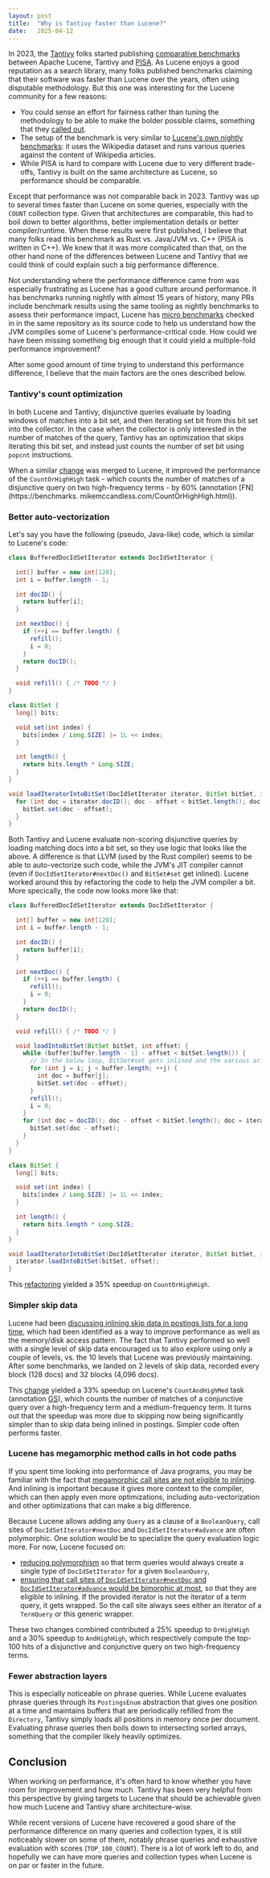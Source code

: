 ```yaml
---
layout: post
title:  "Why is Tantivy faster than Lucene?"
date:   2025-04-12
---
```


In 2023, the [Tantivy](https://github.com/quickwit-oss/tantivy) folks started publishing [comparative benchmarks](https://tantivy-search.github.io/bench/) between Apache Lucene, Tantivy and [PISA](https://github.com/pisa-engine/pisa). As Lucene enjoys a good reputation as a search library, many folks published benchmarks claiming that their software was faster than Lucene over the years, often using disputable methodology. But this one was interesting for the Lucene community for a few reasons:
 - You could sense an effort for fairness rather than tuning the methodology to be able to make the bolder possible claims, something that they [called out](https://github.com/quickwit-oss/search-benchmark-game/blob/3c124e2823e27e2c425769ffac24c71085065502/README.md?plain=1#L19-L21).
 - The setup of the benchmark is very similar to [Lucene's own nightly benchmarks](https://benchmarks.mikemccandless.com/): it uses the Wikipedia dataset and runs various queries against the content of Wikipedia articles.
 - While PISA is hard to compare with Lucene due to very different trade-offs, Tantivy is built on the same architecture as Lucene, so performance should be comparable.

Except that performance was not comparable back in 2023. Tantivy was up to several times faster than Lucene on some queries, especially with the `COUNT` collection type. Given that architectures are comparable, this had to boil down to better algorithms, better implementation details or better compiler/runtime. When these results were first published, I believe that many folks read this benchmark as Rust vs. Java/JVM vs. C++ (PISA is written in C++). We knew that it was more complicated than that, on the other hand none of the differences between Lucene and Tantivy that we could think of could explain such a big performance difference.

Not understanding where the performance difference came from was especially frustrating as Lucene has a good culture around performance. It has benchmarks running nightly with almost 15 years of history, many PRs include benchmark results using the same tooling as nightly benchmarks to assess their performance impact, Lucene has [micro benchmarks](https://github.com/apache/lucene/tree/main/lucene/benchmark-jmh) checked in in the same repository as its source code to help us understand how the JVM compiles some of Lucene's performance-critical code. How could we have been missing something big enough that it could yield a multiple-fold performance improvement?

After some good amount of time trying to understand this performance difference, I believe that the main factors are the ones described below.

### Tantivy's count optimization

In both Lucene and Tantivy, disjunctive queries evaluate by loading windows of matches into a bit set, and then iterating set bit from this bit set into the collector. In the case when the collector is only interested in the number of matches of the query, Tantivy has an optimization that skips iterating this bit set, and instead just counts the number of set bit using `popcnt` instructions.

When a similar [change](https://github.com/apache/lucene/pull/12415) was merged to Lucene, it improved the performance of the `CountOrHighHigh` task - which counts the number of matches of a disjunctive query on two high-frequency terms - by 60% (annotation [FN](https://benchmarks.  mikemccandless.com/CountOrHighHigh.html)). 

### Better auto-vectorization

Let's say you have the following (pseudo, Java-like) code, which is similar to Lucene's code:

```java
class BufferedDocIdSetIterator extends DocIdSetIterator {

  int[] buffer = new int[128];
  int i = buffer.length - 1;

  int docID() {
    return buffer[i];
  }

  int nextDoc() {
    if (++i == buffer.length) {
      refill();
      i = 0;
    }
    return docID();
  }

  void refill() { /* TODO */ }
}

class BitSet {
  long[] bits;

  void set(int index) {
    bits[index / Long.SIZE] |= 1L << index;
  }

  int length() {
    return bits.length * Long.SIZE;
  }
}

void loadIteratorIntoBitSet(DocIdSetIterator iterator, BitSet bitSet, int offset) {
  for (int doc = iterator.docID(); doc - offset < bitSet.length(); doc = iterator.nextDoc()) {
    bitSet.set(doc - offset);
  }
}
```

Both Tantivy and Lucene evaluate non-scoring disjunctive queries by loading matching docs into a bit set, so they use logic that looks like the above. A difference is that LLVM (used by the Rust compiler) seems to be able to auto-vectorize such code, while the JVM's JIT compiler cannot (even if `DocIdSetIterator#nextDoc()` and `BitSet#set` get inlined). Lucene worked around this by refactoring the code to help the JVM compiler a bit. More specically, the code now looks more like that:

```java
class BufferedDocIdSetIterator extends DocIdSetIterator {

  int[] buffer = new int[128];
  int i = buffer.length - 1;

  int docID() {
    return buffer[i];
  }

  int nextDoc() {
    if (++i == buffer.length) {
      refill();
      i = 0;
    }
    return docID();
  }

  void refill() { /* TODO */ }

  void loadIntoBitSet(BitSet bitSet, int offset) {
    while (buffer[buffer.length - 1] - offset < bitSet.length()) {
      // In the below loop, BitSet#set gets inlined and the various arithmetic operations auto-vectorize.
      for (int j = i; j < buffer.length; ++j) {
        int doc = buffer[j];
        bitSet.set(doc - offset);
      }
      refill();
      i = 0;
    }
    for (int doc = docID(); doc - offset < bitSet.length(); doc = iterator.nextDoc()) {
      bitSet.set(doc - offset);
    }
  }
}

class BitSet {
  long[] bits;

  void set(int index) {
    bits[index / Long.SIZE] |= 1L << index;
  }

  int length() {
    return bits.length * Long.SIZE;
  }
}

void loadIteratorIntoBitSet(DocIdSetIterator iterator, BitSet bitSet, int offset) {
  iterator.loadIntoBitSet(bitSet, offset);
}
```

This [refactoring](https://github.com/apache/lucene/pull/14069) yielded a 35% speedup on `CountOrHighHigh`.

### Simpler skip data

Lucene had been [discussing inlining skip data in postings lists for a long time](https://github.com/apache/lucene/issues/4036), which had been identified as a way to improve performance as well as the memory/disk access pattern. The fact that Tantivy performed so well with a single level of skip data encouraged us to also explore using only a couple of levels, vs. the 10 levels that Lucene was previously maintaining. After some benchmarks, we landed on 2 levels of skip data, recorded every block (128 docs) and 32 blocks (4,096 docs).

This [change](https://github.com/apache/lucene/pull/13585) yielded a 33% speedup on Lucene's `CountAndHighMed` task (annotation [GS](https://benchmarks.mikemccandless.com/CountAndHighMed.html)), which counts the number of matches of a conjunctive query over a high-frequency term and a medium-frequency term. It turns out that the speedup was more due to skipping now being significantly simpler than to skip data being inlined in postings. Simpler code often performs faster.

### Lucene has megamorphic method calls in hot code paths

If you spent time looking into performance of Java programs, you may be familiar with the fact that [megamorphic call sites are not eligible to inlining](https://shipilev.net/blog/2015/black-magic-method-dispatch/). And inlining is important because it gives more context to the compiler, which can then apply even more optimizations, including auto-vectorization and other optimizations that can make a big difference.

Because Lucene allows adding any `Query` as a clause of a `BooleanQuery`, call sites of `DocIdSetIterator#nextDoc` and `DocIdSetIterator#advance` are often polymorphic. One solution would be to specialize the query evaluation logic more. For now, Lucene focused on:
 - [reducing polymorphism](https://github.com/apache/lucene/pull/14017) so that term queries would always create a single type of `DocIdSetIterator` for a given `BooleanQuery`,
 - [ensuring that call sites of `DocIdSetIterator#nextDoc` and `DocIdSetIterator#advance` would be bimorphic at most](https://github.com/apache/lucene/pull/14023), so that they are eligible to inlining. If the provided iterator is not the iterator of a term query, it gets wrapped. So the call site always sees either an iterator of a `TermQuery` or this generic wrapper.

These two changes combined contributed a 25% speedup to `OrHighHigh` and a 30% speedup to `AndHighHigh`, which respectively compute the top-100 hits of a disjunctive and conjunctive query on two high-frequency terms.

### Fewer abstraction layers

This is especially noticeable on phrase queries. While Lucene evaluates phrase queries through its `PostingsEnum` abstraction that gives one position at a time and maintains buffers that are periodically refilled from the `Directory`, Tantivy simply loads all positions in memory once per document. Evaluating phrase queries then boils down to intersecting sorted arrays, something that the compiler likely heavily optimizes.

## Conclusion

When working on performance, it's often hard to know whether you have room for improvement and how much. Tantivy has been very helpful from this perspective by giving targets to Lucene that should be achievable given how much Lucene and Tantivy share architecture-wise.

While recent versions of Lucene have recovered a good share of the performance difference on many queries and collection types, it is still noticeably slower on some of them, notably phrase queries and exhaustive evaluation with scores (`TOP_100_COUNT`). There is a lot of work left to do, and hopefully we can have more queries and collection types when Lucene is on par or faster in the future.
